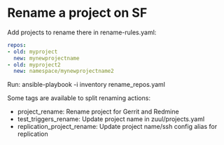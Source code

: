 Rename a project on SF
======================

Add projects to rename there in rename-rules.yaml:

```YAML
repos:
- old: myproject
  new: mynewprojectname
- old: myproject2
  new: namespace/mynewprojectname2
```

Run:
ansible-playbook -i inventory rename_repos.yaml

Some tags are available to split renaming actions:
- project_rename: Rename project for Gerrit and Redmine
- test_triggers_rename: Update project name in zuul/projects.yaml
- replication_project_rename: Update project name/ssh config alias for replication
